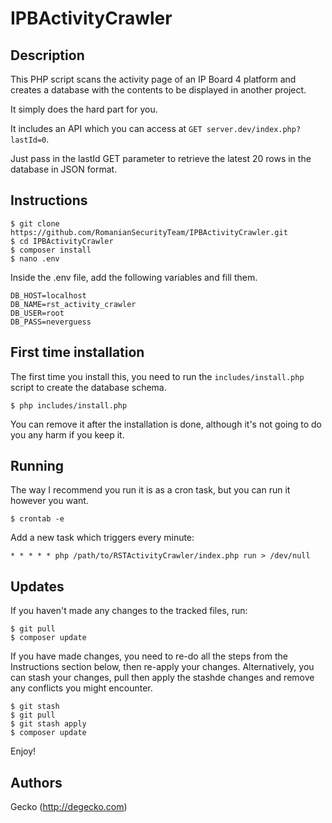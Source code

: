 # IPBActivityCrawler

Description
---

This PHP script scans the activity page of an IP Board 4 platform and creates a database with the contents to be displayed in another project.

It simply does the hard part for you.

It includes an API which you can access at `GET server.dev/index.php?lastId=0`.

Just pass in the lastId GET parameter to retrieve the latest 20 rows in the database in JSON format.

Instructions
---

```
$ git clone https://github.com/RomanianSecurityTeam/IPBActivityCrawler.git
$ cd IPBActivityCrawler
$ composer install
$ nano .env
```

Inside the .env file, add the following variables and fill them.

```
DB_HOST=localhost
DB_NAME=rst_activity_crawler
DB_USER=root
DB_PASS=neverguess
```

First time installation
---

The first time you install this, you need to run the `includes/install.php` script to create the database schema.

```
$ php includes/install.php
```

You can remove it after the installation is done, although it's not going to do you any harm if you keep it.

Running
---

The way I recommend you run it is as a cron task, but you can run it however you want.

```
$ crontab -e
```

Add a new task which triggers every minute:

```
* * * * * php /path/to/RSTActivityCrawler/index.php run > /dev/null
```

Updates
---

If you haven't made any changes to the tracked files, run:

```
$ git pull
$ composer update
```

If you have made changes, you need to re-do all the steps from the Instructions section below, then re-apply your changes. Alternatively, you can stash your changes, pull then apply the stashde changes and remove any conflicts you might encounter.

```
$ git stash
$ git pull
$ git stash apply
$ composer update
```

Enjoy!

Authors
---
Gecko (http://degecko.com)